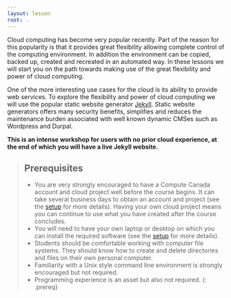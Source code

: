 ```yaml
---
layout: lesson
root: .
---
```


Cloud computing has become very popular recently. Part of the reason for this popularity is that it provides great flexibility allowing complete control of the computing environment. In addition the environment can be copied, backed up, created and recreated in an automated way. In these lessons we will start you on the path towards making use of the great flexibility and power of cloud computing.

One of the more interesting use cases for the cloud is its ability to provide web services. To explore the flexibility and power of cloud computing we will use the popular static website generator [Jekyll](https://jekyllrb.com/). Static website generators offers many security benefits, simplifies and reduces the maintenance burden associated with well known dynamic CMSes such as Wordpress and Durpal.

**This is an intense workshop for users with no prior cloud experience, at the end of which you will have a live Jekyll website.**

> ## Prerequisites
> * You are very strongly encouraged to have a Compute Canada account and cloud project well before the course begins. It can take several business days to obtain an account and project (see the [setup](./setup/) for more details). Having your own cloud project means you can continue to use what you have created after the course concludes.
> * You will need to have your own laptop or desktop on which you can install the required software (see the [setup](./setup/) for more details).
> * Students should be comfortable working with computer file systems. They should know how to create and delete directories and files on their own personal computer.
> * Familiarity with a Unix style command line environment is strongly encouraged but not required.
> * Programming experience is an asset but also not required.
{: .prereq}
